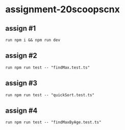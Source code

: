 # assignment-20scoopscnx

## assign #1

    run npm i && npm run dev

## assign #2

    run npm run test -- "findMax.test.ts"

## assign #3

    run npm run test -- "quickSort.test.ts"

## assign #4

    run npm run test -- "findMaxByAge.test.ts"
